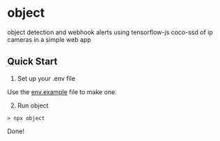# object
object detection and webhook alerts using tensorflow-js coco-ssd of ip cameras in a simple web app

## Quick Start

1. Set up your .env file

Use the [env.example](env.example) file to make one.

2. Run object

```
> npx object
```

Done!